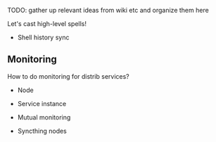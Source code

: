 TODO: gather up relevant ideas from wiki etc and organize them here

Let's cast high-level spells!

 - Shell history sync

## Monitoring

How to do monitoring for distrib services?

- Node
- Service instance
- Mutual monitoring


 - Syncthing nodes
